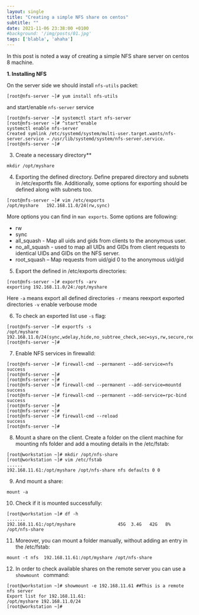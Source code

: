 ```yaml
---
layout: single
title: "Creating a simple NFS share on centos"
subtitle: ""
date: 2021-11-06 23:38:00 +0100
#background: '/img/posts/01.jpg'
tags: ['blabla', 'ahaha']
---
```

 
<p>In this post is noted a way of creating a simple NFS share server on centos 8 machine.</p>

**1. Installing NFS**

On the server side we should install ``nfs-utils`` packet:
````
[root@nfs-server ~]# yum install nfs-utils
````

and start/enable ``nfs-server`` service
````
[root@nfs-server ~]# systemctl start nfs-server
[root@nfs-server ~]# ^start^enable
systemctl enable nfs-server
Created symlink /etc/systemd/system/multi-user.target.wants/nfs-server.service → /usr/lib/systemd/system/nfs-server.service.
[root@nfs-server ~]# 
````

3. Create a necessary directory**

````
mkdir /opt/myshare
````

4. Exporting the defined directory. Define prepared directory and subnets in /etc/exportfs file. Additionally, some options for exporting should be defined along with subnets too.
````
[root@nfs-server ~]# vim /etc/exports
/opt/myshare   192.168.11.0/24(rw,sync)
````

More options you can find in ``man exports``. Some options are following:
* rw
* sync 
* all_squash - Map all uids and gids from clients to the anonymous user.
* no_all_squash - used to map all UIDs and GIDs from client requests to identical UIDs and GIDs on the NFS server.
* root_squash – Map requests from uid/gid 0 to the anonymous uid/gid

5. Export the defined in /etc/exports directories:
````
[root@nfs-server ~]# exportfs -arv
exporting 192.168.11.0/24:/opt/myshare
````

Here ``-a`` means export all defined directories
``-r`` means reexport exported directories
``-v`` enable verbouse mode


6. To check an exported list use `` -s `` flag:
````
[root@nfs-server ~]# exportfs -s
/opt/myshare  192.168.11.0/24(sync,wdelay,hide,no_subtree_check,sec=sys,rw,secure,root_squash,no_all_squash)
[root@nfs-server ~]# 
````

7. Enable NFS services in firewalld:
````
[root@nfs-server ~]# firewall-cmd --permanent --add-service=nfs
success
[root@nfs-server ~]# 
[root@nfs-server ~]# 
[root@nfs-server ~]# firewall-cmd --permanent --add-service=mountd
success
[root@nfs-server ~]# firewall-cmd --permanent --add-service=rpc-bind
success
[root@nfs-server ~]# 
[root@nfs-server ~]# 
[root@nfs-server ~]# firewall-cmd --reload
success
[root@nfs-server ~]# 
````

8. Mount a share on the client. Create a folder on the client machine for mounting nfs folder and add a mouting details in the /etc/fstab:
````
[root@workstation ~]# mkdir /opt/nfs-share
[root@workstation ~]# vim /etc/fstab
......
192.168.11.61:/opt/myshare /opt/nfs-share nfs defaults 0 0
````

9. And mount a share:
````
mount -a
````

10. Check if it is mounted successfully:
````
[root@workstation ~]# df -h
.......
192.168.11.61:/opt/myshare                45G  3.4G   42G   8% /opt/nfs-share
````

11. Moreover, you can mount a folder manually, without adding an entry in the /etc/fstab:
````
mount -t nfs  192.168.11.61:/opt/myshare /opt/nfs-share
````

12. In order to check available shares on the remote server you can use a ``showmount `` command:
````
[root@workstation ~]# showmount -e 192.168.11.61 ##This is a remote nfs server
Export list for 192.168.11.61:
/opt/myshare 192.168.11.0/24
[root@workstation ~]# 
````

